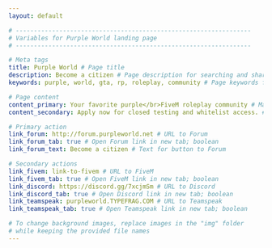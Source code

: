 ```yaml
---
layout: default

# -----------------------------------------------------------------
# Variables for Purple World landing page
# -----------------------------------------------------------------

# Meta tags
title: Purple World # Page title
description: Become a citizen # Page description for searching and sharing
keywords: purple, world, gta, rp, roleplay, community # Page keywords for searching

# Page content
content_primary: Your favorite purple</br>FiveM roleplay community # Main title
content_secondary: Apply now for closed testing and whitelist access. # Subtitle

# Primary action
link_forum: http://forum.purpleworld.net # URL to Forum
link_forum_tab: true # Open Forum link in new tab; boolean
link_forum_text: Become a citizen # Text for button to Forum

# Secondary actions
link_fivem: link-to-fivem # URL to FiveM
link_fivem_tab: true # Open FiveM link in new tab; boolean
link_discord: https://discord.gg/7xcjmSm # URL to Discord
link_discord_tab: true # Open Discord link in new tab; boolean
link_teamspeak: purpleworld.TYPEFRAG.COM # URL to Teamspeak
link_teamspeak_tab: true # Open Teamspeak link in new tab; boolean

# To change background images, replace images in the "img" folder
# while keeping the provided file names
---
```

